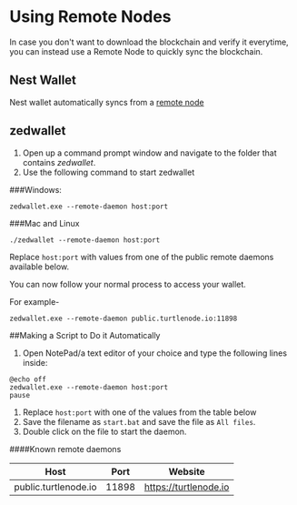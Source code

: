 # Using Remote Nodes

In case you don't want to download the blockchain and verify it everytime, you can instead use a Remote Node to quickly sync the blockchain.

## Nest Wallet

Nest wallet automatically syncs from a [remote node](../Using-nest-wallet#synchronizing-the-blockchain)

## zedwallet

1. Open up a command prompt window and navigate to the folder that contains *zedwallet*.
2. Use the following command to start zedwallet  

###Windows:

```
zedwallet.exe --remote-daemon host:port
```

###Mac and Linux

```
./zedwallet --remote-daemon host:port
```

Replace `host:port` with values from one of the public remote daemons available below.

You can now follow your normal process to access your wallet.

For example-

```
zedwallet.exe --remote-daemon public.turtlenode.io:11898
```

##Making a Script to Do it Automatically

1. Open NotePad/a text editor of your choice and type the following lines inside:

```text
@echo off
zedwallet.exe --remote-daemon host:port
pause
```

1. Replace `host:port` with one of the values from the table below
2. Save the filename as `start.bat` and save the file as `All files`.
3. Double click on the file to start the daemon.

####Known remote daemons

|         Host         | Port  |        Website        |
| :------------------: | :---: | :-------------------: |
| public.turtlenode.io | 11898 | https://turtlenode.io |
